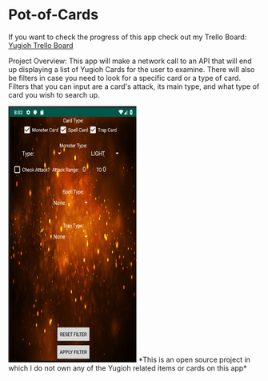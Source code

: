 # Pot-of-Cards

If you want to check the progress of this app check out my Trello Board:
<a href = "https://trello.com/b/sYffXRhK/yugioh-card-search">Yugioh Trello Board </a>

Project Overview:
This app will make a network call to an API that will end up displaying a list of Yugioh Cards for the user to examine. There will also be filters in case you need to look for a specific card or a type of card. Filters that you can input are a card's attack, its main type, and what type of card you wish to search up.


<img src="https://github.com/enricky13/Pot-of-Cards/blob/master/app/src/main/res/drawable-v24/app_screenshot_01.png" width="256" height="512" title="Screenshot1">
*This is an open source project in which I do not own any of the Yugioh related items or cards on this app*
